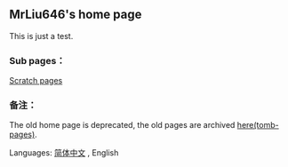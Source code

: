 <script type="text/javascript">
var host = window.location.host;
if (host=="mirrors-zhs141.vercel.app") 
{ 
    window.location.replace("https://zhs141.vercel.app");
}
</script>

## MrLiu646's home page
This is just a test.  

### Sub pages：
[Scratch pages](sc/README_en.md)  

### 备注：
The old home page is deprecated, the old pages are archived [here(tomb-pages)](tomb-pages/).  

Languages: [简体中文](index.md) , English
